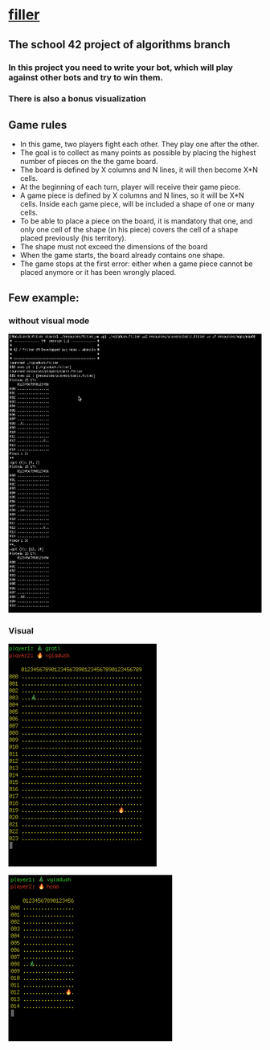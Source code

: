 # [filler](https://github.com/Dude-Rocker/resources/blob/master/filler/filler.pdf)
## The school 42 project of algorithms branch
### In this project you need to write your bot, which will play against other bots and try to win them.
### There is also a bonus visualization
## Game rules
* In this game, two players fight each other. They play one after the other.
* The goal is to collect as many points as possible by placing the highest number of pieces on the the game board.
* The board is defined by X columns and N lines, it will then become X*N cells.
* At the beginning of each turn, player will receive their game piece.
* A game piece is defined by X columns and N lines, so it will be X*N cells. Inside each game piece, will be included a shape of one or many cells.
* To be able to place a piece on the board, it is mandatory that one, and only one cell of the shape (in his piece) covers the cell of a shape placed previously (his territory).
* The shape must not exceed the dimensions of the board
* When the game starts, the board already contains one shape.
* The game stops at the first error: either when a game piece cannot be placed anymore or it has been wrongly placed.

## Few example:

### without visual mode

![without visual](https://github.com/Dude-Rocker/resources/blob/master/filler/vgladuhs_vs_carli.gif)

### Visual

![Visual](https://github.com/Dude-Rocker/resources/blob/master/filler/grati_vs_vgladush.gif)

![Visual](https://github.com/Dude-Rocker/resources/blob/master/filler/vgladush_vs_hcao.gif)

